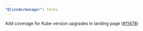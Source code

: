 ```yaml
---
"@linode/manager": Tests
---
```


Add coverage for Kube version upgrades in landing page ([#11478](https://github.com/linode/manager/pull/11478))
